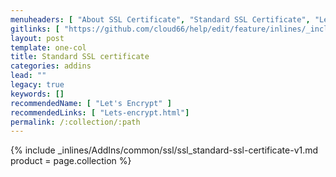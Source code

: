```yaml
---
menuheaders: [ "About SSL Certificate", "Standard SSL Certificate", "Let's Encrypt SSL Certificate" ]
gitlinks: [ "https://github.com/cloud66/help/edit/feature/inlines/_includes/_inlines/AddIns/common/ssl/ssl_contents-v1.md", "https://github.com/cloud66/help/edit/feature/inlines/_includes/_inlines/AddIns/common/ssl/ssl_about-ssl-certificate-v1.md", "https://github.com/cloud66/help/edit/feature/inlines/_includes/_inlines/AddIns/common/ssl/ssl_standard-ssl-certificate-v1.md", "https://github.com/cloud66/help/edit/feature/inlines/_includes/_inlines/AddIns/common/ssl/ssl_lets-encrypt-ssl-certificate-v1.md", "https://github.com/cloud66/help/edit/feature/inlines/_includes/_inlines/AddIns/common/ssl/ssl_note-v1.md" ]
layout: post
template: one-col
title: Standard SSL certificate
categories: addins
lead: ""
legacy: true
keywords: []
recommendedName: [ "Let's Encrypt" ]
recommendedLinks: [ "Lets-encrypt.html"]
permalink: /:collection/:path
---
```



<a href="#standard-ssl-certificate"></a>{% include _inlines/AddIns/common/ssl/ssl_standard-ssl-certificate-v1.md  product = page.collection %}
